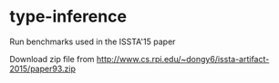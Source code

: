# type-inference

Run benchmarks used in the ISSTA'15 paper

Download zip file from http://www.cs.rpi.edu/~dongy6/issta-artifact-2015/paper93.zip
